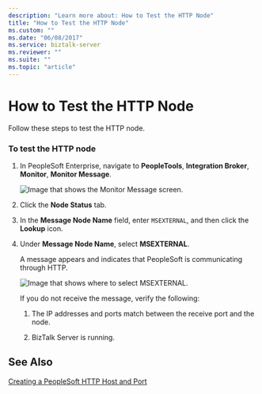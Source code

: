 ```yaml
---
description: "Learn more about: How to Test the HTTP Node"
title: "How to Test the HTTP Node"
ms.custom: ""
ms.date: "06/08/2017"
ms.service: biztalk-server
ms.reviewer: ""
ms.suite: ""
ms.topic: "article"
---
```

# How to Test the HTTP Node
Follow these steps to test the HTTP node.  
  
### To test the HTTP node  
  
1.  In PeopleSoft Enterprise, navigate to **PeopleTools**, **Integration Broker**, **Monitor**, **Monitor Message**.  
  
     ![Image that shows the Monitor Message screen.](../core/media/psadapter-40-task-gatewaytestnode.gif "PSAdapter_40_Task_GatewayTestNode")  
  
2.  Click the **Node Status** tab.  
  
3.  In the **Message Node Name** field, enter `MSEXTERNAL`, and then click the **Lookup** icon.  
  
4.  Under **Message Node Name**, select **MSEXTERNAL**.  
  
     A message appears and indicates that PeopleSoft is communicating through HTTP.  
  
     ![Image that shows where to select MSEXTERNAL.](../core/media/psadapter-41-task-gatewaytestsuccess.gif "PSAdapter_41_Task_GatewayTestSuccess")  
  
     If you do not receive the message, verify the following:  
  
    1.  The IP addresses and ports match between the receive port and the node.  
  
    2.  BizTalk Server is running.  
  
## See Also  
 [Creating a PeopleSoft HTTP Host and Port](../core/creating-a-peoplesoft-http-host-and-port.md)
